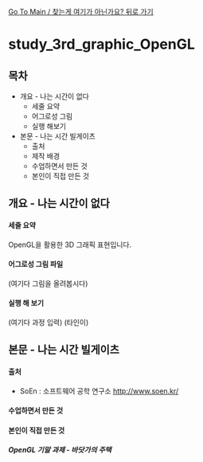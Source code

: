[Go To Main / 찾는게 여기가 아닌가요? 뒤로 가기](https://github.com/chocokart2)
# study_3rd_graphic_OpenGL

## 목차
- 개요 - 나는 시간이 없다
	- 세줄 요약
	- 어그로성 그림
	- 실행 해보기
- 본문 - 나는 시간 빌게이츠
	- 출처
	- 제작 배경
	- 수업하면서 만든 것
	- 본인이 직접 만든 것

## 개요 - 나는 시간이 없다
#### 세줄 요약
OpenGL을 활용한 3D 그래픽 표현입니다.
#### 어그로성 그림 파일

(여기다 그림을 올려봅시다)
#### 실행 해 보기

(여기다 과정 입력)
(타인이)
## 본문 - 나는 시간 빌게이츠
#### 출처

- SoEn : 소프트웨어 공학 연구소
http://www.soen.kr/

#### 수업하면서 만든 것


#### 본인이 직접 만든 것
##### OpenGL 기말 과제 - 바닷가의 주택

